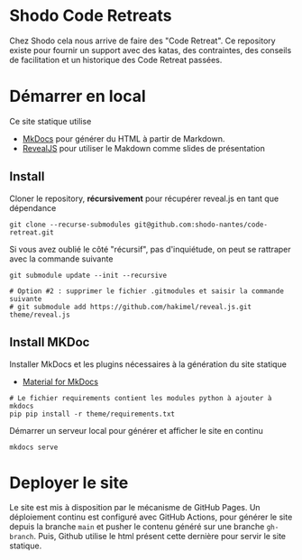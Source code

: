 # Shodo Code Retreats

Chez Shodo cela nous arrive de faire des "Code Retreat".
Ce repository existe pour fournir un support avec des katas, des contraintes, des conseils de facilitation et un
historique des Code Retreat passées.

# Démarrer en local

Ce site statique utilise

- [MkDocs](https://www.mkdocs.org/) pour générer du HTML à partir de Markdown.
- [RevealJS](https://revealjs.com/) pour utiliser le Makdown comme slides de présentation

## Install

Cloner le repository, **récursivement** pour récupérer reveal.js en tant que dépendance

```shell
git clone --recurse-submodules git@github.com:shodo-nantes/code-retreat.git
```

Si vous avez oublié le côté "récursif", pas d'inquiétude, on peut se rattraper avec la commande suivante

```shell
git submodule update --init --recursive

# Option #2 : supprimer le fichier .gitmodules et saisir la commande suivante
# git submodule add https://github.com/hakimel/reveal.js.git theme/reveal.js
```

## Install MKDoc

Installer MkDocs et les plugins nécessaires à la génération du site statique

- [Material for MkDocs](https://squidfunk.github.io/mkdocs-material/)

```shell
# Le fichier requirements contient les modules python à ajouter à mkdocs
pip pip install -r theme/requirements.txt 
```

Démarrer un serveur local pour générer et afficher le site en continu

```shell
mkdocs serve
```

# Deployer le site

Le site est mis à disposition par le mécanisme de GitHub Pages.
Un déploiement continu est configuré avec GitHub Actions, pour générer le site depuis la branche `main` et pusher le
contenu généré sur une branche `gh-branch`.
Puis, Github utilise le html présent cette dernière pour servir le site statique.
